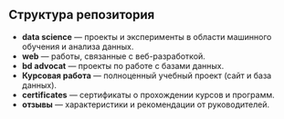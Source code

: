 
## Структура репозитория

- **data science** — проекты и эксперименты в области машинного обучения и анализа данных.  
- **web** — работы, связанные с веб-разработкой.  
- **bd advocat** — проекты по работе с базами данных.  
- **Курсовая работа** — полноценный учебный проект (сайт и база данных).  
- **certificates** — сертификаты о прохождении курсов и программ.  
- **отзывы** — характеристики и рекомендации от руководителей.  
